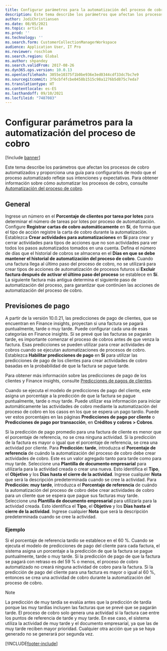 ```yaml
---
title: Configurar parámetros para la automatización del proceso de cobro
description: Este tema describe los parámetros que afectan los procesos de cobro automatizados y proporciona una guía para configurarlos de modo que el proceso automatizado refleje sus intenciones y expectativas.
author: JodiChristiansen
ms.date: 08/05/2021
ms.topic: article
ms.prod: ''
ms.technology: ''
ms.search.form: CustomerCollectionManagerWorkspace
audience: Application User, IT Pro
ms.reviewer: roschlom
ms.search.region: Global
ms.author: shpandey
ms.search.validFrom: 2017-08-26
ms.dyn365.ops.version: 10.0.13
ms.openlocfilehash: 3055e10375f1b0be936e3ed0344cdf33dc7bc7e9
ms.sourcegitcommit: 3f6cbf4fcbe0458b1515c98a1276b5d875c7eda7
ms.translationtype: HT
ms.contentlocale: es-ES
ms.lasthandoff: 09/10/2021
ms.locfileid: "7487083"
---
```

# <a name="configure-parameters-for-collection-process-automation"></a>Configurar parámetros para la automatización del proceso de cobro

[!include [banner](../includes/banner.md)]

Este tema describe los parámetros que afectan los procesos de cobro automatizados y proporciona una guía para configurarlos de modo que el proceso automatizado refleje sus intenciones y expectativas. Para obtener información sobre cómo automatizar los procesos de cobro, consulte [Automatización del proceso de cobro](collections-process-automate.md).

## <a name="general"></a>General
Ingrese un número en el **Porcentaje de clientes por tarea por lotes** para determinar el número de tareas por lotes por proceso de automatización. Configure **Registrar cartas de cobro automáticamente** en **Sí**, de forma que el tipo de acción registre la carta de cobro durante la automatización. Establezca **Crear actividades para automatizaciones** en **Sí** para crear y cerrar actividades para tipos de acciones que no son actividades para ver todos los pasos automatizados tomados en una cuenta. Defina el número de días que el historial de cobros se almacena en el **Días en que se debe mantener el historial de automatización del proceso de cobro**. Cuando una factura llega al último paso del proceso de cobro, no se utilizará para crear tipos de acciones de automatización de procesos futuros si **Excluir factura después de activar el último paso del proceso** se establece en **Sí**. La siguiente factura más antigua determina el siguiente paso de automatización del proceso, para garantizar que continúen las acciones de automatización del proceso de cobro. 

## <a name="payment-predictions"></a>Previsiones de pago
A partir de la versión 10.0.21, las predicciones de pago de clientes, que se encuentran en Finance insights, proyectan si una factura se pagará puntualmente, tarde o muy tarde. Puede configurar cada una de esas categorías en Finance insights. Si se prevé que las facturas se pagarán tarde, es importante comenzar el proceso de cobros antes de que venza la factura. Esas predicciones se pueden utilizar para crear actividades de cobros cuando se ejecutan automatizaciones de procesos de cobro. Establezca **Habilitar predicciones de pago** en **Sí** para utilizar las predicciones de pago de los clientes para crear actividades de cobro basadas en la probabilidad de que la factura se pague tarde. 

Para obtener más información sobre las predicciones de pago de los clientes y Finance insights, consulte [Predicciones de pagos de clientes](payment-insights-overview.md).

Cuando se ejecuta el modelo de predicciones de pago del cliente, este asigna un porcentaje a la predicción de que la factura se pague puntualmente, tarde o muy tarde. Puede utilizar esa información para iniciar automáticamente las actividades de cobro mediante la automatización del proceso de cobro en los casos en los que se espera un pago tardío. Puede ver estos porcentajes en las páginas **Predicciones de pago por cliente** o **Predicciones de pago por transacción**, en **Créditos y cobros > Cobros**. 

Si la predicción de pago promedio para una factura de cliente es menor que el porcentaje de referencia, no se crea ninguna actividad. Si la predicción de la factura es mayor o igual que el porcentaje de referencia, se crea una actividad por cliente. Para **Predicción: tarde**, introduzca el **Porcentaje de referencia** de cuándo la automatización del proceso de cobro debe crear actividades de cobro. Este es un valor agregado tanto para tarde como para muy tarde. Seleccione una **Plantilla de documento empresarial** para utilizarla para la actividad creada o crear una nueva. Esto identifica el **Tipo**, el **Objetivo** y los **Días hasta el cierre de la actividad**. Ingrese cualquier **Nota** que será la descripción predeterminada cuando se cree la actividad. Para **Predicción: muy tarde**, introduzca el **Porcentaje de referencia** de cuándo la automatización del proceso de cobro debe crear actividades de cobro para un cliente que se espera que pague sus facturas muy tarde. Seleccione una **Plantilla de documento empresarial** para utilizarla para la actividad creada. Esto identifica el **Tipo**, el **Objetivo** y los **Días hasta el cierre de la actividad**. Ingrese cualquier **Nota** que será la descripción predeterminada cuando se cree la actividad. 

### <a name="example"></a>Ejemplo
Si el porcentaje de referencia tardío se establece en el 60 %. Cuando se ejecuta el modelo de predicciones de pago del cliente para cada factura, el sistema asigna un porcentaje a la predicción de que la factura se pague puntualmente, tarde o muy tarde. Si la predicción de pago de que la factura se pagará con retraso es del 59 % o menos, el proceso de cobro automatizado no creará ninguna actividad de cobro para la factura. Si la predicción de pago del cliente para una factura es mayor o igual al 60 %, entonces se crea una actividad de cobro durante la automatización del proceso de cobro. 

> [!NOTE]
> La predicción de muy tardía se evalúa antes que la predicción de tardía porque las muy tardías incluyen las facturas que se prevé que se pagarán tarde. El proceso de cobro solo genera una actividad si la factura cae entre los puntos de referencia de tarde y muy tarde. En ese caso, el sistema utiliza la actividad de muy tarde y el documento empresarial, ya que las de muy tarde reciben mayor prioridad. Cualquier otra acción que ya se haya generado no se generará por segunda vez.

[!INCLUDE[footer-include](../../includes/footer-banner.md)]
